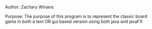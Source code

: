 Author: Zachary Winans

Purpose: The purpose of this program is to represent the classic board game in both a text OR gui based version using both java and javaFX
